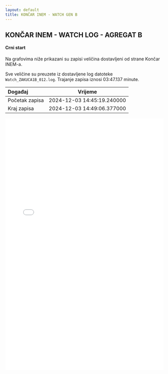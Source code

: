 ```yaml
---
layout: default
title: KONČAR INEM - WATCH GEN B
---
```


## KONČAR INEM - WATCH LOG - AGREGAT B 

#### Crni start

Na grafovima niže prikazani su zapisi veličina dostavljeni od strane Končar INEM-a. 

Sve veličine su preuzete iz dostavljene log datoteke `Watch_ZAKUCA1B_012.log`.
Trajanje zapisa iznosi 03:47.137 minute.

| Događaj        |      Vrijeme                |
| :------------  | :-------------------------: |
| Početak zapisa | 2024-12-03 14:45:19.240000  |
| Kraj zapisa    | 2024-12-03 14:49:06.377000  |
                               

<div class="wide-graph">
    <iframe src="{{ site.baseurl }}/uzbuda/watch/cs/watch-zakuca1b-012.html" width="100%" height="800px" frameborder="0"></iframe>
</div>
